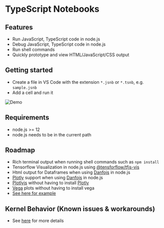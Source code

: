 # TypeScript Notebooks
## Features
* Run JavaScript, TypeScript code in node.js
* Debug JavaScript, TypeScript code in node.js
* Run shell commands
* Quickly prototype and view HTML/JavaScript/CSS output

## Getting started
* Create a file in VS Code with the extension `*.jsnb` or `*.tsnb`, e.g. `sample.jsnb`
* Add a cell and run it

![Demo](https://user-images.githubusercontent.com/1948812/129159454-0fb4f7be-98be-4f69-a4f1-a0a7a9db634f.gif)

## Requirements
* node.js >= 12
* node.js needs to be in the current path

## Roadmap
* Rich terminal output when running shell commands such as `npm install`
* Tensorflow Visualization in node.js using [@tensforflow/tfjs-vis](https://www.npmjs.com/package/@tensorflow/tfjs-vis)
* Html output for Dataframes when using [Danfojs](https://danfo.jsdata.org/) in node.js
* [Plotly](https://plotly.com/javascript/) support when using [Danfojs](https://danfo.jsdata.org/) in node.js
* [Plotlyjs](https://plotly.com/javascript/) without having to install [Plotly](https://plotly.com/javascript/)
* [Vega](https://vega.github.io/vega/) plots without having to install vega
* [See here for example](https://raw.githubusercontent.com/DonJayamanne/typescript-notebook/main/images/main.png)

## Kernel Behavior (Known issues & workarounds)
* See [here](https://github.com/DonJayamanne/typescript-notebook/wiki/Kernel-behaviour-(known-issues-&-workarounds)) for more details

